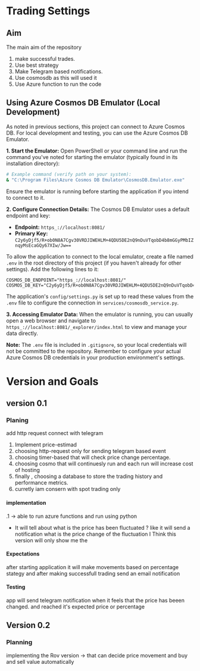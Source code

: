 # Trading Settings
## Aim
The main aim of the repository 
1. make successful trades.
2. Use best strategy
3. Make Telegram based notifications.
4. Use cosmosdb as this will used it
5. Use Azure function to run the code

## Using Azure Cosmos DB Emulator (Local Development)

As noted in previous sections, this project can connect to Azure Cosmos DB. For local development and testing, you can use the Azure Cosmos DB Emulator.

**1. Start the Emulator:**
   Open PowerShell or your command line and run the command you've noted for starting the emulator (typically found in its installation directory):
   ```bash
   # Example command (verify path on your system):
   & "C:\Program Files\Azure Cosmos DB Emulator\CosmosDB.Emulator.exe"
   ```
   Ensure the emulator is running before starting the application if you intend to connect to it.

**2. Configure Connection Details:**
   The Cosmos DB Emulator uses a default endpoint and key:
   *   **Endpoint:** `https_://localhost:8081/`
   *   **Primary Key:** `C2y6yDjf5/R+ob0N8A7Cgv30VRDJIWEHLM+4QDU5DE2nQ9nDuVTqobD4b8mGGyPMbIZnqyMsEcaGQy67XIw/Jw==`

   To allow the application to connect to the local emulator, create a file named `.env` in the root directory of this project (if you haven't already for other settings). Add the following lines to it:

   ```env
   COSMOS_DB_ENDPOINT="https_://localhost:8081/"
   COSMOS_DB_KEY="C2y6yDjf5/R+ob0N8A7Cgv30VRDJIWEHLM+4QDU5DE2nQ9nDuVTqobD4b8mGGyPMbIZnqyMsEcaGQy67XIw/Jw=="
   ```

   The application's `config/settings.py` is set up to read these values from the `.env` file to configure the connection in `services/cosmosdb_service.py`.

**3. Accessing Emulator Data:**
   When the emulator is running, you can usually open a web browser and navigate to `https_://localhost:8081/_explorer/index.html` to view and manage your data directly.

**Note:** The `.env` file is included in `.gitignore`, so your local credentials will not be committed to the repository. Remember to configure your actual Azure Cosmos DB credentials in your production environment's settings.

# Version and Goals
## version 0.1
### Planing 
add http request connect with telegram
1. Implement price-estimad
2. choosing http-request only for sending telegram based event
3. choosing timer-based that will check price change percentage.
4. choosing cosmo that will continuesly run and each run will increase cost of hosting
5. finally , choosing a database to store the trading history and performance metrics.
6. curretly iam consern with spot trading only

#### implementation
.1 ->  able to run azure functions and run using python 
*   It will tell about what is the price has been fluctuated ?
    like it will send a notification what is the price change of the fluctuation
    I Think this version will only show me the
#### Expectations
after starting application it will make movements based on percentage stategy 
and after making successfull trading send an email notification 
#### Testing 
app will send telegram notification when it feels that the price has beeen changed. and reached it's expected price or percentage

## Version 0.2
### Planning
implementing the Rov version -> that can decide price movement and buy and sell value automatically 


